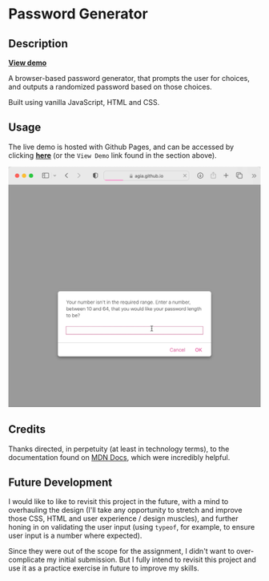 # Password Generator

## Description

[**View demo**](https://agia.github.io/Password-Generator/)

A browser-based password generator, that prompts the user for choices, and outputs a randomized password based on those choices.

Built using vanilla JavaScript, HTML and CSS.

## Usage

 The live demo is hosted with Github Pages, and can be accessed by clicking [**here**](https://agia.github.io/Password-Generator/) (or the `View Demo` link found in the section above).

![Gif showing the password generator in use.](assets/screenshot.gif)

## Credits

Thanks directed, in perpetuity (at least in technology terms), to the documentation found on [MDN Docs](https://developer.mozilla.org/en-US/docs/Web/javascript), which were incredibly helpful.

## Future Development

I would like to like to revisit this project in the future, with a mind to overhauling the design (I'll take any opportunity to stretch and improve those CSS, HTML and user experience / design muscles), and further honing in on validating the user input (using `typeof`, for example, to ensure user input is a number where expected).

Since they were out of the scope for the assignment, I didn't want to over-complicate my initial submission. But I fully intend to revisit this project and use it as a practice exercise in future to improve my skills.
